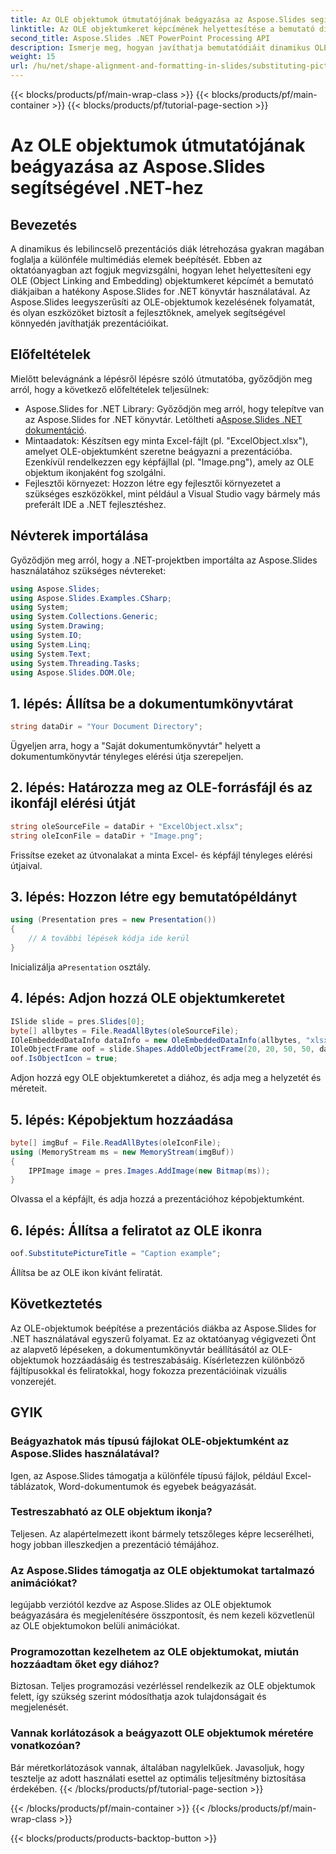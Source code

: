 ```yaml
---
title: Az OLE objektumok útmutatójának beágyazása az Aspose.Slides segítségével .NET-hez
linktitle: Az OLE objektumkeret képcímének helyettesítése a bemutató diákban
second_title: Aspose.Slides .NET PowerPoint Processing API
description: Ismerje meg, hogyan javíthatja bemutatódiáit dinamikus OLE-objektumokkal az Aspose.Slides for .NET segítségével. Kövesse lépésenkénti útmutatónkat a zökkenőmentes integráció érdekében.
weight: 15
url: /hu/net/shape-alignment-and-formatting-in-slides/substituting-picture-title-ole-object-frame/
---
```


{{< blocks/products/pf/main-wrap-class >}}
{{< blocks/products/pf/main-container >}}
{{< blocks/products/pf/tutorial-page-section >}}

# Az OLE objektumok útmutatójának beágyazása az Aspose.Slides segítségével .NET-hez

## Bevezetés
A dinamikus és lebilincselő prezentációs diák létrehozása gyakran magában foglalja a különféle multimédiás elemek beépítését. Ebben az oktatóanyagban azt fogjuk megvizsgálni, hogyan lehet helyettesíteni egy OLE (Object Linking and Embedding) objektumkeret képcímét a bemutató diákjaiban a hatékony Aspose.Slides for .NET könyvtár használatával. Az Aspose.Slides leegyszerűsíti az OLE-objektumok kezelésének folyamatát, és olyan eszközöket biztosít a fejlesztőknek, amelyek segítségével könnyedén javíthatják prezentációikat.
## Előfeltételek
Mielőtt belevágnánk a lépésről lépésre szóló útmutatóba, győződjön meg arról, hogy a következő előfeltételek teljesülnek:
-  Aspose.Slides for .NET Library: Győződjön meg arról, hogy telepítve van az Aspose.Slides for .NET könyvtár. Letöltheti a[Aspose.Slides .NET dokumentáció](https://reference.aspose.com/slides/net/).
- Mintaadatok: Készítsen egy minta Excel-fájlt (pl. "ExcelObject.xlsx"), amelyet OLE-objektumként szeretne beágyazni a prezentációba. Ezenkívül rendelkezzen egy képfájllal (pl. "Image.png"), amely az OLE objektum ikonjaként fog szolgálni.
- Fejlesztői környezet: Hozzon létre egy fejlesztői környezetet a szükséges eszközökkel, mint például a Visual Studio vagy bármely más preferált IDE a .NET fejlesztéshez.
## Névterek importálása
Győződjön meg arról, hogy a .NET-projektben importálta az Aspose.Slides használatához szükséges névtereket:
```csharp
using Aspose.Slides;
using Aspose.Slides.Examples.CSharp;
using System;
using System.Collections.Generic;
using System.Drawing;
using System.IO;
using System.Linq;
using System.Text;
using System.Threading.Tasks;
using Aspose.Slides.DOM.Ole;
```
## 1. lépés: Állítsa be a dokumentumkönyvtárat
```csharp
string dataDir = "Your Document Directory";
```
Ügyeljen arra, hogy a "Saját dokumentumkönyvtár" helyett a dokumentumkönyvtár tényleges elérési útja szerepeljen.
## 2. lépés: Határozza meg az OLE-forrásfájl és az ikonfájl elérési útját
```csharp
string oleSourceFile = dataDir + "ExcelObject.xlsx";
string oleIconFile = dataDir + "Image.png";
```
Frissítse ezeket az útvonalakat a minta Excel- és képfájl tényleges elérési útjaival.
## 3. lépés: Hozzon létre egy bemutatópéldányt
```csharp
using (Presentation pres = new Presentation())
{
    // A további lépések kódja ide kerül
}
```
 Inicializálja a`Presentation` osztály.
## 4. lépés: Adjon hozzá OLE objektumkeretet
```csharp
ISlide slide = pres.Slides[0];
byte[] allbytes = File.ReadAllBytes(oleSourceFile);
IOleEmbeddedDataInfo dataInfo = new OleEmbeddedDataInfo(allbytes, "xlsx");
IOleObjectFrame oof = slide.Shapes.AddOleObjectFrame(20, 20, 50, 50, dataInfo);
oof.IsObjectIcon = true;
```
Adjon hozzá egy OLE objektumkeretet a diához, és adja meg a helyzetét és méreteit.
## 5. lépés: Képobjektum hozzáadása
```csharp
byte[] imgBuf = File.ReadAllBytes(oleIconFile);
using (MemoryStream ms = new MemoryStream(imgBuf))
{
    IPPImage image = pres.Images.AddImage(new Bitmap(ms));
}
```
Olvassa el a képfájlt, és adja hozzá a prezentációhoz képobjektumként.
## 6. lépés: Állítsa a feliratot az OLE ikonra
```csharp
oof.SubstitutePictureTitle = "Caption example";
```
Állítsa be az OLE ikon kívánt feliratát.
## Következtetés
Az OLE-objektumok beépítése a prezentációs diákba az Aspose.Slides for .NET használatával egyszerű folyamat. Ez az oktatóanyag végigvezeti Önt az alapvető lépéseken, a dokumentumkönyvtár beállításától az OLE-objektumok hozzáadásáig és testreszabásáig. Kísérletezzen különböző fájltípusokkal és feliratokkal, hogy fokozza prezentációinak vizuális vonzerejét.
## GYIK
### Beágyazhatok más típusú fájlokat OLE-objektumként az Aspose.Slides használatával?
Igen, az Aspose.Slides támogatja a különféle típusú fájlok, például Excel-táblázatok, Word-dokumentumok és egyebek beágyazását.
### Testreszabható az OLE objektum ikonja?
Teljesen. Az alapértelmezett ikont bármely tetszőleges képre lecserélheti, hogy jobban illeszkedjen a prezentáció témájához.
### Az Aspose.Slides támogatja az OLE objektumokat tartalmazó animációkat?
legújabb verziótól kezdve az Aspose.Slides az OLE objektumok beágyazására és megjelenítésére összpontosít, és nem kezeli közvetlenül az OLE objektumokon belüli animációkat.
### Programozottan kezelhetem az OLE objektumokat, miután hozzáadtam őket egy diához?
Biztosan. Teljes programozási vezérléssel rendelkezik az OLE objektumok felett, így szükség szerint módosíthatja azok tulajdonságait és megjelenését.
### Vannak korlátozások a beágyazott OLE objektumok méretére vonatkozóan?
Bár méretkorlátozások vannak, általában nagylelkűek. Javasoljuk, hogy tesztelje az adott használati esettel az optimális teljesítmény biztosítása érdekében.
{{< /blocks/products/pf/tutorial-page-section >}}

{{< /blocks/products/pf/main-container >}}
{{< /blocks/products/pf/main-wrap-class >}}

{{< blocks/products/products-backtop-button >}}
